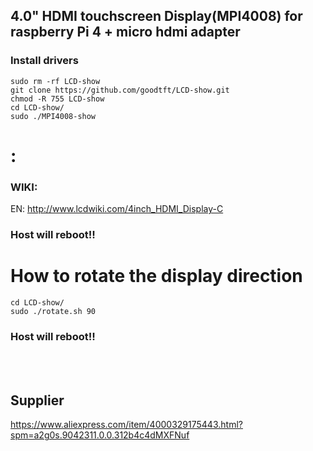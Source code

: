 ## 4.0" HDMI  touchscreen Display(MPI4008) for raspberry Pi 4 + micro hdmi adapter
### Install drivers

```sudo rm -rf LCD-show```<br>
```git clone https://github.com/goodtft/LCD-show.git```<br>
```chmod -R 755 LCD-show```<br>
```cd LCD-show/```<br>
```sudo ./MPI4008-show```<br>
  

# :


### WIKI:
EN: http://www.lcdwiki.com/4inch_HDMI_Display-C
 
### Host will reboot!!

# How to rotate the display direction

```cd LCD-show/```<br>
```sudo ./rotate.sh 90```<br>


### Host will reboot!!
  
<br> 
<br>

## Supplier
https://www.aliexpress.com/item/4000329175443.html?spm=a2g0s.9042311.0.0.312b4c4dMXFNuf


